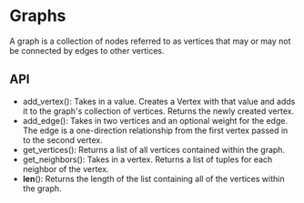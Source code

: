 # Graphs
A graph is a collection of nodes referred to as vertices that may or may not be connected by edges to other vertices.

## API
- add_vertex(): Takes in a value. Creates a Vertex with that value and adds it to the graph's collection of vertices. Returns the newly created vertex.
- add_edge(): Takes in two vertices and an optional weight for the edge. The edge is a one-direction relationship from the first vertex passed in to the second vertex.
- get_vertices(): Returns a list of all vertices contained within the graph.
- get_neighbors(): Takes in a vertex. Returns a list of tuples for each neighbor of the vertex.
- __len__(): Returns the length of the list containing all of the vertices within the graph.